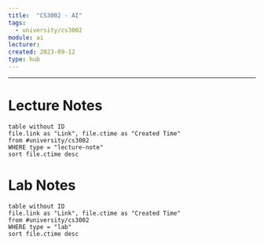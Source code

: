 ```yaml
---
title:  "CS3002 - AI"
tags:
  - university/cs3002
module: ai
lecturer:
created: 2023-09-12
type: hub
---
```

---
# Lecture Notes

```dataview
table without ID
file.link as "Link", file.ctime as "Created Time"
from #university/cs3002
WHERE type = "lecture-note"
sort file.ctime desc
```

# Lab Notes

```dataview
table without ID
file.link as "Link", file.ctime as "Created Time"
from #university/cs3002
WHERE type = "lab"
sort file.ctime desc
```